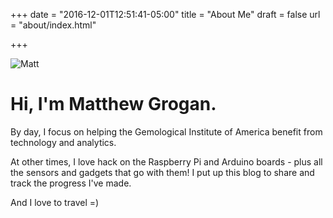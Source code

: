 +++
date = "2016-12-01T12:51:41-05:00"
title = "About Me"
draft = false
url = "about/index.html"

+++

<style>

  #map_container {
    position: relative;
    min-height: 400px;
  }

  #map {
    position: absolute;
    top: 0;
    right: 0;
    bottom: 0;
    left: 0;
  }

</style>

![Matt](iguana_matt.jpg)


# Hi, I'm Matthew Grogan.

By day, I focus on helping the Gemological Institute of America benefit from technology and analytics.

At other times, I love hack on the Raspberry Pi and Arduino boards - plus all the sensors and gadgets that go with them! I put up this blog to share and track the progress I've made.

And I love to travel =)

<div id="map_container" class="panel-body">
  <div id="map"></div>
</div>


<script type="text/javascript">
  function initMap() {

    var mapOptions = {
      zoom: 1,
      center: {
        lat: 30,
        lng: 0
      },
      mapTypeId: google.maps.MapTypeId.TERRAIN,
      panControl: false,
      zoomControl: false,
      mapTypeControl: false,
      scaleControl: false,
      streetViewControl: false,
      overviewMapControl: false
    };

    map = new google.maps.Map(document.getElementById('map'), mapOptions);

    $.getJSON("../cities.json", function(data) {
      $.each(data, function(key, val) {

        // create the infowindow
        var infowindow = new google.maps.InfoWindow({
          content: val['formatted_address']
        })

        // create the marker
        var marker = new google.maps.Marker({
          map: map,
          position: {
            lat: val['latitude'],
            lng: val['longitude']
          },
          clickable: true,
          title: val['formatted_address'],
          icon: {
            path: google.maps.SymbolPath.CIRCLE,
            scale: 3,
            fillColor: '#de2d26',
            fillOpacity: 0.85,
            strokeColor: '#252525',
            strokeWeight: 1
          }
        });

        // tie the infowindow to the marker
        marker.addListener('mouseover', function() {
          infowindow.open(map, marker);
        });
        marker.addListener('mouseout', function() {
          infowindow.close(map, marker);
        });
      })

    })

  }

</script>

<script async defer src="https://maps.googleapis.com/maps/api/js?key=AIzaSyD4U3kKYHOvB2DPU6X15vyY2_18hilH5tU&callback=initMap"></script>
